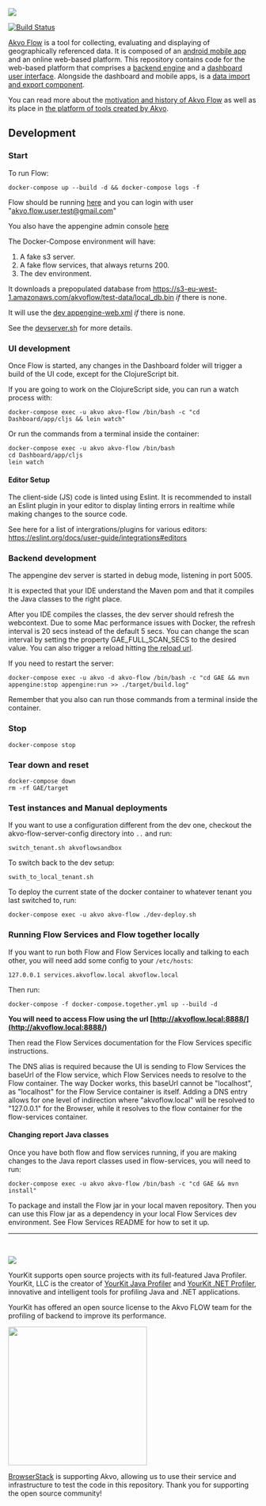 <img src="https://raw.githubusercontent.com/akvo/akvo-web/develop/code/wp-content/themes/Akvo-responsive/images/flow60px.png" />

[![Build Status](https://travis-ci.org/akvo/akvo-flow.svg?branch=master)](https://travis-ci.org/akvo/akvo-flow)

[Akvo Flow](http://akvo.org/products/akvoflow/) is a tool for collecting, evaluating and displaying of geographically referenced data. It is composed of an [android mobile app](https://github.com/akvo/akvo-flow-mobile/) and an online web-based platform. This repository contains code for the web-based platform that comprises a [backend engine](https://github.com/akvo/akvo-flow/tree/master/GAE) and a [dashboard user interface](https://github.com/akvo/akvo-flow/tree/master/Dashboard).  Alongside the dashboard and mobile apps, is a [data import and export component](https://github.com/akvo/akvo-flow-services).

You can read more about the [motivation and history of Akvo Flow](http://www.akvo.org/blog/?p=4836) as well as its place in [the platform of tools created by Akvo](http://www.akvo.org/blog/?p=4822).

## Development

### Start

To run Flow:

    docker-compose up --build -d && docker-compose logs -f

Flow should be running [here](http://localhost:8888) and you can login with user "akvo.flow.user.test@gmail.com"

You also have the appengine admin console [here](http://localhost:8888/_ah/admin)

The Docker-Compose environment will have:

1. A fake s3 server.
2. A fake flow services, that always returns 200.
3. The dev environment.

It downloads a prepopulated database from https://s3-eu-west-1.amazonaws.com/akvoflow/test-data/local_db.bin *if* there is none.

It will use the [dev appengine-web.xml](tests/dev-appengine-web.xml) *if* there is none.

See the [devserver.sh](ci/devserver.sh) for more details.

### UI development

Once Flow is started, any changes in the Dashboard folder will trigger a build of the UI code, except for the ClojureScript bit.

If you are going to work on the ClojureScript side, you can run a watch process with:

    docker-compose exec -u akvo akvo-flow /bin/bash -c "cd Dashboard/app/cljs && lein watch"

Or run the commands from a terminal inside the container:

    docker-compose exec -u akvo akvo-flow /bin/bash
    cd Dashboard/app/cljs
    lein watch

#### Editor Setup

The client-side (JS) code is linted using Eslint. It is recommended to install an Eslint plugin in your editor to display linting errors in realtime while making changes to the source code.

See here for a list of intergrations/plugins for various editors: https://eslint.org/docs/user-guide/integrations#editors

### Backend development

The appengine dev server is started in debug mode, listening in port 5005.

It is expected that your IDE understand the Maven pom and that it compiles the Java classes to the right place.

After you IDE compiles the classes, the dev server should refresh the webcontext. Due to some Mac performance issues with Docker, the refresh interval is 20 secs instead of the default 5 secs. You can change the scan interval by setting the property GAE_FULL_SCAN_SECS to the desired value. You can also trigger a reload hitting [the reload url](http://localhost:8888/_ah/reloadwebapp).

If you need to restart the server:

    docker-compose exec -u akvo -d akvo-flow /bin/bash -c "cd GAE && mvn appengine:stop appengine:run >> ./target/build.log"

Remember that you also can run those commands from a terminal inside the container.

### Stop

    docker-compose stop

### Tear down and reset

    docker-compose down
    rm -rf GAE/target

### Test instances and Manual deployments

If you want to use a configuration different from the dev one, checkout the akvo-flow-server-config directory into `..` and run:

    switch_tenant.sh akvoflowsandbox

To switch back to the dev setup:

    swith_to_local_tenant.sh

To deploy the current state of the docker container to whatever tenant you last switched to, run:


    docker-compose exec -u akvo akvo-flow ./dev-deploy.sh
    
### Running Flow Services and Flow together locally

If you want to run both Flow and Flow Services locally and talking to each other, you will need add some config to your `/etc/hosts`:

    127.0.0.1 services.akvoflow.local akvoflow.local

Then run:

    docker-compose -f docker-compose.together.yml up --build -d

**You will need to access Flow using the url [http://akvoflow.local:8888/](http://akvoflow.local:8888/)**

Then read the Flow Services documentation for the Flow Services specific instructions.   

The DNS alias is required because the UI is sending to Flow Services the baseUrl of the Flow service, which Flow Services needs to resolve to the Flow container.
The way Docker works, this baseUrl cannot be "localhost", as "localhost" for the Flow Service container is itself. 
Adding a DNS entry allows for one level of indirection where "akvoflow.local" will be resolved to "127.0.0.1" for the Browser, while it resolves to the flow container for the flow-services container.

#### Changing report Java classes

Once you have both flow and flow services running, if you are making changes to the Java report classes used in flow-services, 
you will need to run:

    docker-compose exec -u akvo akvo-flow /bin/bash -c "cd GAE && mvn install"

To package and install the Flow jar in your local maven repository. Then you can use this Flow jar as a dependency 
in your local Flow Services dev environment. See Flow Services README for how to set it up.

       
---

<p>&nbsp;</p>

<img src="http://www.yourkit.com/images/yklogo.png" />

YourKit supports open source projects with its full-featured Java Profiler.
YourKit, LLC is the creator of <a href="http://www.yourkit.com/java/profiler/index.jsp">YourKit Java Profiler</a>
and <a href="http://www.yourkit.com/.net/profiler/index.jsp">YourKit .NET Profiler</a>,
innovative and intelligent tools for profiling Java and .NET applications.

YourKit has offered an open source license to the Akvo FLOW team for the profiling of backend to improve its performance.

<img src="http://www.browserstack.com/images/layout/browserstack-logo-600x315.png" width="280"/>

[BrowserStack](http://www.browserstack.com) is supporting Akvo, allowing us to use their service and infrastructure to test the code in this repository. Thank you for supporting the open source community!
